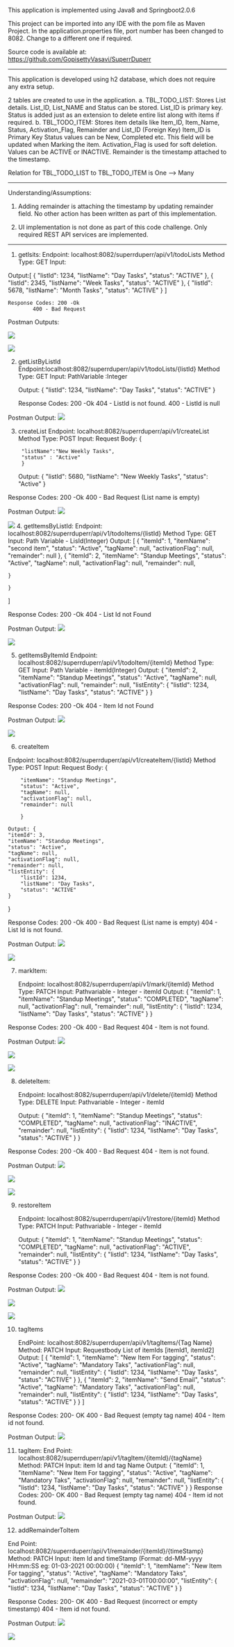 This application is implemented using Java8 and Springboot2.0.6

This project can be imported into any IDE with the pom file as Maven Project. 
In the application.properties file, port number has been changed to 8082. Change to a different one if required. 

Source code is available at:
https://github.com/GopisettyVasavi/SuperrDuperr

***********************************************************************************************************************************************

This application is developed using h2 database, which does not require any extra setup. 

2 tables are created to use in the application. 
a. TBL_TODO_LIST: Stores List details. List_ID, List_NAME and Status can be stored.
List_ID is primary key.
Status is added just as an extension to delete entire list along with items if required.
b. TBL_TODO_ITEM: Stores item details like Item_ID, Item_Name, Status, Activation_Flag, Remainder and List_ID (Foreign Key)
Item_ID is Primary Key
Status values can be New, Completed etc. This field will be updated when Marking the item.
Activation_Flag is used for soft deletion. Values can be ACTIVE or INACTIVE.
Remainder is the timestamp attached to the timestamp.

Relation for TBL_TODO_LIST to TBL_TODO_ITEM is One --> Many


*********************************************************************************************************************************************
Understanding/Assumptions:

1. Adding remainder is attaching the timestamp by updating remainder field. No other action has been written as part of this implementation.

2. UI implementation is not done as part of this code challenge. Only required REST API services are implemented.
**************************************************************************************************************************************************
1. getlsits:
 Endpoint: localhost:8082/superrduperr/api/v1/todoLists
Method Type: GET
Input: 

Output:[
    {
        "listId": 1234,
        "listName": "Day Tasks",
        "status": "ACTIVE"
    },
    {
        "listId": 2345,
        "listName": "Week Tasks",
        "status": "ACTIVE"
    },
    {
        "listId": 5678,
        "listName": "Month Tasks",
        "status": "ACTIVE"
    }
]

	Response Codes: 200 -Ok
			400 - Bad Request
Postman Outputs:

![](/images/todolist1.png?raw=true)

![](/images/todolist2.png?raw=true)

2. getListByListId
	Endpoint:localhost:8082/superrduperr/api/v1/todoLists/{listId}
	Method Type: GET
	Input: PathVariable :Integer<ListID>
	
	Output: {
    	"listId": 1234,
    	"listName": "Day Tasks",
    	"status": "ACTIVE"
	}

	Response Codes: 200 -Ok
			404 - ListId is not found.
			400 - ListId is null

Postman Output:
![](/images/todolist3.png?raw=true)


3. createList
	Endpoint: localhost:8082/superrduperr/api/v1/createList
	Method Type: POST
	Input: Request Body: {

		"listName":"New Weekly Tasks",
		"status" : "Active"
		}
	Output: {
    		"listId": 5680,
    		"listName": "New Weekly Tasks",
    		"status": "Active"
		}

Response Codes: 	200 -Ok
			400 - Bad Request (List name is empty)

Postman Output:
![](/images/createList1.png?raw=true)

![](/images/createList2.png?raw=true)
4. getItemsByListId:
	Endpoint: localhost:8082/superrduperr/api/v1/todoItems/{listId}
	Method Type: GET
	Input: Path Variable - LisId(Integer)
	Output: [
    {
        "itemId": 1,
        "itemName": "second item",
        "status": "Active",
        "tagName": null,
        "activationFlag": null,
        "remainder": null
    },
    {
        "itemId": 2,
        "itemName": "Standup Meetings",
        "status": "Active",
        "tagName": null,
        "activationFlag": null,
        "remainder": null,
        
    }
    
    }
]

Response Codes: 	200 -Ok
			404 - List Id not Found 

Postman Output:
![](/images/todoItems1.png?raw=true)

![](/images/todoItems2.png?raw=true)

5. getItemsByItemId
	Endpoint: localhost:8082/superrduperr/api/v1/todoItem/{itemId}
	Method Type: GET
	Input: Path Variable - itemId(Integer)
	Output: {
    "itemId": 2,
    "itemName": "Standup Meetings",
    "status": "Active",
    "tagName": null,
    "activationFlag": null,
    "remainder": null,
    "listEntity": {
        "listId": 1234,
        "listName": "Day Tasks",
        "status": "ACTIVE"
    }
}

Response Codes: 	200 -Ok
			404 - Item Id not Found 


Postman Output:
![](/images/todoItems3.png?raw=true)

![](/images/todoItems4.png?raw=true)

6. createItem

Endpoint: localhost:8082/superrduperr/api/v1/createItem/{listId}
	Method Type: POST
	Input: Request Body: {
        
        "itemName": "Standup Meetings",
        "status": "Active",
        "tagName": null,
        "activationFlag": null,
        "remainder": null
        
    	}

	Output: {
    "itemId": 3,
    "itemName": "Standup Meetings",
    "status": "Active",
    "tagName": null,
    "activationFlag": null,
    "remainder": null,
    "listEntity": {
        "listId": 1234,
        "listName": "Day Tasks",
        "status": "ACTIVE"
    }
}

Response Codes: 	200 -Ok
			400 - Bad Request (List name is empty)
			404 - List Id is not found.

Postman Output:
![](/images/createItem1.png?raw=true)

![](/images/createItem2.png?raw=true)


7. markItem: 
	
	Endpoint: localhost:8082/superrduperr/api/v1/mark/{itemId}
	Method Type: PATCH
	Input: Pathvariable - Integer - itemId
	Output: {
    "itemId": 1,
    "itemName": "Standup Meetings",
    "status": "COMPLETED",
    "tagName": null,
    "activationFlag": null,
    "remainder": null,
    "listEntity": {
        "listId": 1234,
        "listName": "Day Tasks",
        "status": "ACTIVE"
    }
}

Response Codes: 	200 -Ok
			400 - Bad Request 
			404 - Item is not found.

Postman Output:
![](/images/markItem1.png?raw=true)

![](/images/markItem2.png?raw=true)

![](/images/markItem3.png?raw=true)

8. deleteItem: 
	
	Endpoint: localhost:8082/superrduperr/api/v1/delete/{itemId}
	Method Type: DELETE
	Input: Pathvariable - Integer - itemId

	Output: {
    "itemId": 1,
    "itemName": "Standup Meetings",
    "status": "COMPLETED",
    "tagName": null,
    "activationFlag": "INACTIVE",
    "remainder": null,
    "listEntity": {
        "listId": 1234,
        "listName": "Day Tasks",
        "status": "ACTIVE"
    }
}

Response Codes: 	200 -Ok
			400 - Bad Request 
			404 - Item is not found.

Postman Output:
![](/images/deleteItem1.png?raw=true)

![](/images/deleteItem2.png?raw=true)

![](/images/deleteItem3.png?raw=true)

9. restoreItem
	
	Endpoint: localhost:8082/superrduperr/api/v1/restore/{itemId}
	Method Type: PATCH
	Input: Pathvariable - Integer - itemId

	Output: {
    "itemId": 1,
    "itemName": "Standup Meetings",
    "status": "COMPLETED",
    "tagName": null,
    "activationFlag": "ACTIVE",
    "remainder": null,
    "listEntity": {
        "listId": 1234,
        "listName": "Day Tasks",
        "status": "ACTIVE"
    }
}

Response Codes: 	200 -Ok
			400 - Bad Request 
			404 - Item is not found.

Postman Output:
![](/images/restoreItem1.png?raw=true)

![](/images/restoreItem12.png?raw=true)

![](/images/restoreItem3.png?raw=true)

10. tagItems

	EndPoint: localhost:8082/superrduperr/api/v1/tagItems/{Tag Name}
	Method: PATCH
	Input: Requestbody List of itemIds [itemId1, itemId2]
	Output: [
    {
        "itemId": 1,
        "itemName": "New Item For tagging",
        "status": "Active",
        "tagName": "Mandatory Taks",
        "activationFlag": null,
        "remainder": null,
        "listEntity": {
            "listId": 1234,
            "listName": "Day Tasks",
            "status": "ACTIVE"
        }
    },
    {
        "itemId": 2,
        "itemName": "Send Email",
        "status": "Active",
        "tagName": "Mandatory Taks",
        "activationFlag": null,
        "remainder": null,
        "listEntity": {
            "listId": 1234,
            "listName": "Day Tasks",
            "status": "ACTIVE"
        }
    }
]

Response Codes:
		200- OK
		400 - Bad Request (empty tag name)
		404 - Item id not found.

Postman Output:
![](/images/tagItems1.png?raw=true)

11. tagItem:
End Point: localhost:8082/superrduperr/api/v1/tagItem/{itemId}/{tagName}
Method: PATCH
Input: item Id and tag Name
Output: {
    "itemId": 1,
    "itemName": "New Item For tagging",
    "status": "Active",
    "tagName": "Mandatory Taks",
    "activationFlag": null,
    "remainder": null,
    "listEntity": {
        "listId": 1234,
        "listName": "Day Tasks",
        "status": "ACTIVE"
    }
}
Response Codes:
		200- OK
		400 - Bad Request (empty tag name)
		404 - Item id not found.

Postman Output:
![](/images/tagItem1.png?raw=true)

12. addRemainderToItem

End Point: localhost:8082/superrduperr/api/v1/remainder/{itemId}/{timeStamp}
Method: PATCH
Input: item Id and timeStamp (Format: dd-MM-yyyy HH:mm:SS eg: 01-03-2021 00:00:00)
{
    "itemId": 1,
    "itemName": "New Item For tagging",
    "status": "Active",
    "tagName": "Mandatory Taks",
    "activationFlag": null,
    "remainder": "2021-03-01T00:00:00",
    "listEntity": {
        "listId": 1234,
        "listName": "Day Tasks",
        "status": "ACTIVE"
    }
}
	
Response Codes:
		200- OK
		400 - Bad Request (incorrect or empty timestamp)
		404 - Item id not found.	

Postman Output:
![](/images/remainderItem1.png?raw=true)
	
![](/images/remainderItem2.png?raw=true)
